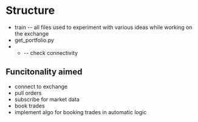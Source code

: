 # Structure
* train -- all files used to experiment with various ideas while working on the exchange
* get_portfolio.py 
 * * -- check connectivity

## Funcitonality aimed
* connect to exchange
* pull orders
* subscribe for market data
* book trades
* implement algo for booking trades in automatic logic
